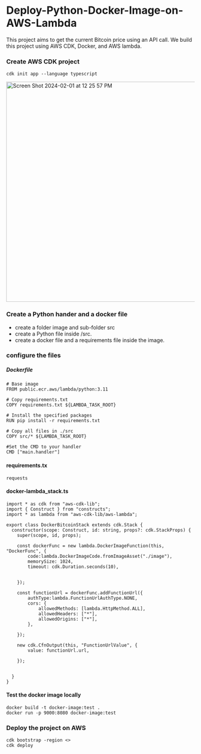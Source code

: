 # Deploy-Python-Docker-Image-on-AWS-Lambda
This project aims to get the current Bitcoin price using an API call. We build this project using AWS CDK, Docker, and AWS lambda. 

### Create AWS CDK project 
```
cdk init app --language typescript
```
<img width="589" alt="Screen Shot 2024-02-01 at 12 25 57 PM" src="https://github.com/gakas14/Deploy-Python-Docker-Image-on-AWS-Lambda/assets/74584964/7fba15e9-eea0-424a-b6b4-70e16b5612e2">

### Create a Python hander and a docker file
  - create a folder image and sub-folder src
  - create a Python file inside /src.
  - create a docker file and a requirements file inside the image.

### configure the files

##### Dockerfile
```
# Base image
FROM public.ecr.aws/lambda/python:3.11

# Copy requirements.txt
COPY requirements.txt ${LAMBDA_TASK_ROOT}

# Install the specified packages
RUN pip install -r requirements.txt

# Copy all files in ./src
COPY src/* ${LAMBDA_TASK_ROOT}

#Set the CMD to your handler
CMD ["main.handler"]
```
#### requirements.tx
```
requests
```

#### docker-lambda_stack.ts
```
import * as cdk from "aws-cdk-lib";
import { Construct } from "constructs";
import * as lambda from "aws-cdk-lib/aws-lambda";

export class DockerBitcoinStack extends cdk.Stack {
  constructor(scope: Construct, id: string, props?: cdk.StackProps) {
    super(scope, id, props);

    const dockerFunc = new lambda.DockerImageFunction(this, "DockerFunc", {
        code:lambda.DockerImageCode.fromImageAsset("./image"),
        memorySize: 1024,
        timeout: cdk.Duration.seconds(10),


    });

    const functionUrl = dockerFunc.addFunctionUrl({
        authType:lambda.FunctionUrlAuthType.NONE,
        cors: {
            allowedMethods: [lambda.HttpMethod.ALL],
            allowedHeaders: ["*"],
            allowedOrigins: ["*"],
        },

    });

    new cdk.CfnOutput(this, "FunctionUrlValue", {
        value: functionUrl.url,

    });


  }
}
```
#### Test the docker image locally
```
docker build -t docker-image:test .
docker run -p 9000:8080 docker-image:test
```

### Deploy the project on AWS
```
cdk bootstrap -region <>
cdk deploy
```


